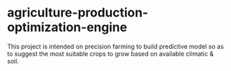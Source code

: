 # agriculture-production-optimization-engine
This project is intended on precision farming to build predictive model so as to suggest the most suitable crops to grow based on available climatic &amp; soil.
